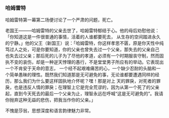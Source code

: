 ### 哈姆雷特
哈姆雷特第一幕第二场便讨论了一个严肃的问题，死亡。

老国王———哈姆雷特的父亲去世了，哈姆雷特郁结于心。他的母后劝慰他说：「你知道这是一件很普通的事情，活着的人谁都要死去，
从生存的空间踏进永久的宁静。」他的父王（新国王）说：「哈姆雷特，你这样孝思不匮，原是你天性中纯笃过人之处，可是你要知道，你的父亲也曾失去过一个父亲，那失去的父亲自己
也失去过父亲；那后死的儿子为了尽他的孝道，必须有一个时期服丧守制，然而固执不变的哀伤，却是一种逆天悖理的愚行，不是堂堂男子所应有的举动。它表现出一个不肯安于天命的意志，
一个经不起艰难痛苦的心，一个缺少忍耐的头脑和一个简单愚昧的理性。既然我们知道那是无可避免的事，无论谁都要遭遇同样的经历，那么我们为什么要这样固执地介怀呢？嘿！那是对上
天的罪戾，对死者的罪戾，也是违反人情的罪戾；在理智上它是完全荒谬的，因为从第一个死了的父亲起，直到今天死去的最后一个父亲为止，理智永远在呼喊“这是无可避免的”。我请
你抛弃这种无益的悲伤，把我当作你的父亲。」

不愧是莎翁，思想深度和语言韵律魅力非常。
